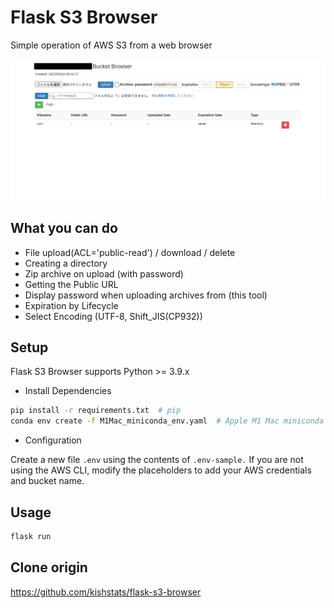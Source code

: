 # Flask S3 Browser

Simple operation of AWS S3 from a web browser

![top_image](images/top.png)

## What you can do

- File upload(ACL='public-read') / download / delete
- Creating a directory
- Zip archive on upload (with password)
- Getting the Public URL
- Display password when uploading archives from (this tool)
- Expiration by Lifecycle
- Select Encoding (UTF-8, Shift_JIS(CP932))

## Setup

Flask S3 Browser supports Python >= 3.9.x

- Install Dependencies

```sh
pip install -r requirements.txt  # pip
conda env create -f M1Mac_miniconda_env.yaml  # Apple M1 Mac miniconda
```

- Configuration

Create a new file `.env` using the contents of `.env-sample.` If you are not using the AWS CLI, modify the placeholders to add your AWS credentials and bucket name.

## Usage

```sh
flask run
```

## Clone origin

<https://github.com/kishstats/flask-s3-browser>
